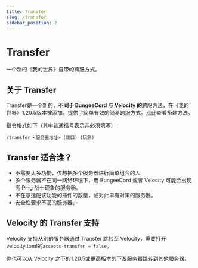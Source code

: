 ```yaml
---
title: Transfer
slug: /transfer
sidebar_position: 2
---
```

# Transfer

一个新的《我的世界》自带的跨服方式。

## 关于 Transfer

Transfer是一个新的，**不同于 BungeeCord 与 Velocity 的**跨服方法，在《我的世界》1.20.5版本被添加。提供了简单有效的简易跨服方式。[点此](./build-up.md)查看搭建方法。

指令格式如下（其中普通括号表示非必须填写）：

`/transfer <服务器地址> (端口) (玩家)`

## Transfer 适合谁？

- 不需要太多功能，仅想把多个服务器进行简单组合的人
- 多个服务器不在同一网络环境下，用 BungeeCord 或者 Velocity 可能会出现~~高 Ping 战士~~现象的服务器。
- 不在意适配该功能的插件的数量，或对此早有对策的服务器。
- ~~安全性要求不高的服务器。~~

## Velocity 的 Transfer 支持

Velocity 支持从别的服务器通过 Transfer 跳转至 Velocity，需要打开velocity.toml的`accepts-transfer = false`。

你也可以从 Velocity 之下的1.20.5或更高版本的下游服务器跳转到其他服务器。
